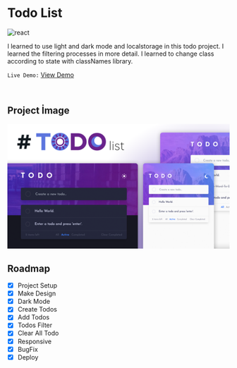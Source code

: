 # **Todo List**


![react](https://img.shields.io/badge/React-20232A?style=for-the-badge&logo=react&logoColor=61DAFB)

I learned to use light and dark mode and localstorage in this todo project. I learned the filtering processes in more detail. I learned to change class according to state with classNames library.

`Live Demo:` [View Demo](https://azateser.github.io/50-React-Project/5.%20Todo%20List/Live/)

<br>

## Project İmage


![todo-list](../0.%20projectImages/5-todo-list.png)


## Roadmap

- [x] Project Setup <br />
- [x] Make Design <br />
- [x] Dark Mode <br />
- [x] Create Todos <br />
- [x] Add Todos <br />
- [x] Todos Filter <br />
- [x] Clear All Todo <br />
- [x] Responsive <br />
- [x] BugFix <br />
- [x] Deploy <br />
